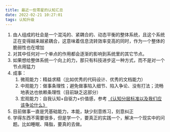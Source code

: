 ```yaml
---
title: 最近一些零星的认知汇总
date: 2022-02-21 10:27:01
tags: 认知升级
---
```


1. 由人组成的社会是一个混沌的、紧耦合的、动态平衡的整体系统，且这个系统正在变得越来越紧耦合，这意味着信息流转效率变高的同时，作为一个整体的脆弱性也在增加
2. 对其中任何对一个单点的作用都会逐渐的影响到系统里的其它节点。
3. 如果想给整体系统一个向上的力，那只有科技进步这一种方式，而不是对一个节点用猛力
4. 成事：
	1. 微观能力：精益求精（比如优秀的代码设计、优秀的文档能力）
	2. 中观能力：做事条理性；避免做事陷入细节、陷入争论、没有打法；流畅地表达也依赖条理性（目前缺乏这部分）
	3. 宏观能力：自我认知+自驱力+价值感，参考 [《认知分层标准以及我们应该争论什么》](认知分层标准以及我们应该争论什么.md)
5. 目前做事一直是凭基础能力，本能，缺少刻意练习，刻意纠正
6. 学得东西不需要很多，但是学一个，要真正的实践一个，解决一个现实中的问题。比如睡眠、降脂，要真的去做。